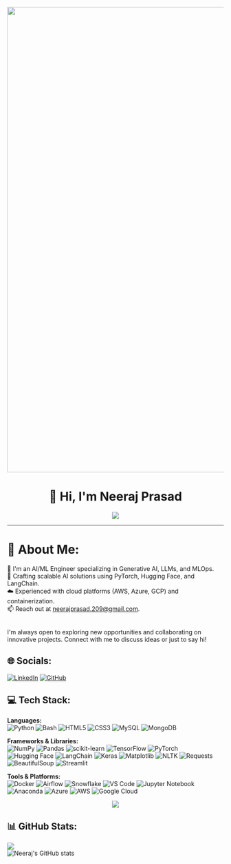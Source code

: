 <readme>

<p align="center"><img src="./image/image.gif" width="1080"></p>

<h1 align="center">👋 Hi, I'm Neeraj Prasad <br></h1>

<p align="center">
  <img src="https://readme-typing-svg.herokuapp.com?font=Fira+Code&size=26&pause=1000&color=00FFFF&center=true&vCenter=true&width=900&lines=AI+%2F+ML+Engineer+%F0%9F%A7%91%E2%80%8D%F0%9F%92%BB;Machine+Learning+%7C+Deep+Learning+%7C+NLP;MLOps+%2F+LLM+Applications+%F0%9F%94%A7;Lifelong+Learner+%E2%9C%8C%EF%B8%8F;Open+to+Collaboration+%F0%9F%92%97" />
</p>

---

<h1>💫 About Me: <br></h1>
<p>
🤖 I'm an AI/ML Engineer specializing in Generative AI, LLMs, and MLOps.<br>
🧠 Crafting scalable AI solutions using PyTorch, Hugging Face, and LangChain.<br>
☁️ Experienced with cloud platforms (AWS, Azure, GCP) and containerization.<br>
📫 Reach out at <a href="mailto:neerajprasad.209@gmail.com">neerajprasad.209@gmail.com</a>.<br>
</p>
<br>
I'm always open to exploring new opportunities and collaborating on innovative projects. Connect with me to discuss ideas or just to say hi!
<br>

## 🌐 Socials:
[![LinkedIn](https://img.shields.io/badge/LinkedIn-%230077B5.svg?style=for-the-badge&logo=linkedin&logoColor=white)](https://www.linkedin.com/in/neeraj-prasad-86a89b202/) [![GitHub](https://img.shields.io/badge/GitHub-%23121011.svg?style=for-the-badge&logo=github&logoColor=white)](https://github.com/neerajprasad209)

<!-- <img align="right" alt="GIF" src="https://raw.githubusercontent.com/kritikseth/kritikseth/master/assets/images/codegif.gif" width="280" height="264" /><br/> -->

## 💻 Tech Stack:

**Languages:**  
![Python](https://img.shields.io/badge/Python-3670A0?style=for-the-badge&logo=python&logoColor=ffdd54) ![Bash](https://img.shields.io/badge/Bash-4EAA25?style=for-the-badge&logo=gnu-bash&logoColor=white)  ![HTML5](https://img.shields.io/badge/HTML5-%23E34F26.svg?style=for-the-badge&logo=html5&logoColor=white)  ![CSS3](https://img.shields.io/badge/CSS3-264de4?style=for-the-badge&logo=css3&logoColor=white)  ![MySQL](https://img.shields.io/badge/MySQL-%2300f.svg?style=for-the-badge&logo=mysql&logoColor=white)  ![MongoDB](https://img.shields.io/badge/MongoDB-4ea94b?style=for-the-badge&logo=mongodb&logoColor=white)  

**Frameworks & Libraries:**  
![NumPy](https://img.shields.io/badge/NumPy-013243?style=for-the-badge&logo=numpy&logoColor=white) ![Pandas](https://img.shields.io/badge/Pandas-150458?style=for-the-badge&logo=pandas&logoColor=white)  ![scikit-learn](https://img.shields.io/badge/scikit--learn-F7931E?style=for-the-badge&logo=scikit-learn&logoColor=white)  ![TensorFlow](https://img.shields.io/badge/TensorFlow-FF6F00?style=for-the-badge&logo=tensorflow&logoColor=white)  ![PyTorch](https://img.shields.io/badge/PyTorch-EE4C2C?style=for-the-badge&logo=pytorch&logoColor=white)  ![Hugging Face](https://img.shields.io/badge/HuggingFace-2C2D2E?style=for-the-badge&logo=huggingface&logoColor=white) ![LangChain](https://img.shields.io/badge/LangChain-000000?style=for-the-badge&logo=python&logoColor=white) ![Keras](https://img.shields.io/badge/Keras-D00000?style=for-the-badge&logo=keras&logoColor=white)  ![Matplotlib](https://img.shields.io/badge/Matplotlib-11557C?style=for-the-badge&logo=matplotlib&logoColor=white)  ![NLTK](https://img.shields.io/badge/NLTK-231F20?style=for-the-badge&logo=python&logoColor=white)  ![Requests](https://img.shields.io/badge/Requests-2CA5E0?style=for-the-badge&logo=python&logoColor=white)  ![BeautifulSoup](https://img.shields.io/badge/BeautifulSoup-43B02A?style=for-the-badge&logo=python&logoColor=white)  ![Streamlit](https://img.shields.io/badge/Streamlit-FF4B4B?style=for-the-badge&logo=streamlit&logoColor=white)  

**Tools & Platforms:**  
![Docker](https://img.shields.io/badge/Docker-2496ED?style=for-the-badge&logo=docker&logoColor=white)  ![Airflow](https://img.shields.io/badge/Airflow-017CEE?style=for-the-badge&logo=apache-airflow&logoColor=white)  ![Snowflake](https://img.shields.io/badge/Snowflake-00ACEE?style=for-the-badge&logo=snowflake&logoColor=white)  ![VS Code](https://img.shields.io/badge/VS%20Code-007ACC?style=for-the-badge&logo=visual-studio-code&logoColor=white)  ![Jupyter Notebook](https://img.shields.io/badge/Jupyter-F37626?style=for-the-badge&logo=jupyter&logoColor=white)  ![Anaconda](https://img.shields.io/badge/Anaconda-44A833?style=for-the-badge&logo=anaconda&logoColor=white)  ![Azure](https://img.shields.io/badge/Azure-0078D4?style=for-the-badge&logo=microsoft-azure&logoColor=white)  ![AWS](https://img.shields.io/badge/AWS-232F3E?style=for-the-badge&logo=amazon-aws&logoColor=white)  ![Google Cloud](https://img.shields.io/badge/Google%20Cloud-4285F4?style=for-the-badge&logo=google-cloud&logoColor=white)

<p align="center">
  <img src="https://capsule-render.vercel.app/api?type=waving&color=5aa29f&height=150&section=footer" />
</p>

## 📊 GitHub Stats:
![](https://github-readme-stats.vercel.app/api/top-langs/?username=neerajprasad209&theme=github_dark&hide_border=false&include_all_commits=true&count_private=true&layout=compact)<br> ![Neeraj's GitHub stats](https://github-readme-stats.vercel.app/api?username=neerajprasad209&theme=github_dark&show_icons=true)<br/>
</readme>
